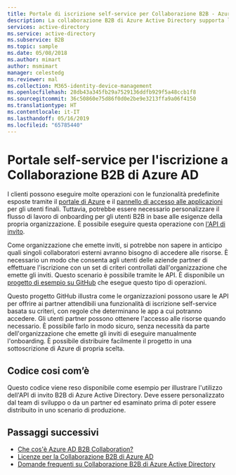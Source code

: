 ```yaml
---
title: Portale di iscrizione self-service per Collaborazione B2B - Azure Active Directory | Microsoft Docs
description: La collaborazione B2B di Azure Active Directory supporta le relazioni tra società abilitando i partner commerciali ad accedere in modo selettivo alle applicazioni aziendali
services: active-directory
ms.service: active-directory
ms.subservice: B2B
ms.topic: sample
ms.date: 05/08/2018
ms.author: mimart
author: msmimart
manager: celestedg
ms.reviewer: mal
ms.collection: M365-identity-device-management
ms.openlocfilehash: 28db43a345fb29a7529136ddfb929f5a48ccb1f8
ms.sourcegitcommit: 36c50860e75d86f0d0e2be9e3213ffa9a06f4150
ms.translationtype: HT
ms.contentlocale: it-IT
ms.lasthandoff: 05/16/2019
ms.locfileid: "65785440"
---
```

# <a name="self-service-portal-for-azure-ad-b2b-collaboration-sign-up"></a>Portale self-service per l'iscrizione a Collaborazione B2B di Azure AD

I clienti possono eseguire molte operazioni con le funzionalità predefinite esposte tramite il [portale di Azure](https://portal.azure.com) e il [pannello di accesso alle applicazioni](https://myapps.microsoft.com) per gli utenti finali. Tuttavia, potrebbe essere necessario personalizzare il flusso di lavoro di onboarding per gli utenti B2B in base alle esigenze della propria organizzazione. È possibile eseguire questa operazione con [l'API di invito](https://developer.microsoft.com/graph/docs/api-reference/v1.0/resources/invitation).

Come organizzazione che emette inviti, si potrebbe non sapere in anticipo quali singoli collaboratori esterni avranno bisogno di accedere alle risorse. È necessario un modo che consenta agli utenti delle aziende partner di effettuare l'iscrizione con un set di criteri controllati dall'organizzazione che emette gli inviti. Questo scenario è possibile tramite le API. È disponibile un [progetto di esempio su GitHub](https://github.com/Azure/active-directory-dotnet-graphapi-b2bportal-web) che esegue questo tipo di operazioni.

Questo progetto GitHub illustra come le organizzazioni possono usare le API per offrire ai partner attendibili una funzionalità di iscrizione self-service basata su criteri, con regole che determinano le app a cui potranno accedere. Gli utenti partner possono ottenere l'accesso alle risorse quando necessario. È possibile farlo in modo sicuro, senza necessità da parte dell'organizzazione che emette gli inviti di eseguire manualmente l'onboarding. È possibile distribuire facilmente il progetto in una sottoscrizione di Azure di propria scelta.

## <a name="as-is-code"></a>Codice cosi com’è

Questo codice viene reso disponibile come esempio per illustrare l'utilizzo dell'API di invito B2B di Azure Active Directory. Deve essere personalizzato dal team di sviluppo o da un partner ed esaminato prima di poter essere distribuito in uno scenario di produzione.

## <a name="next-steps"></a>Passaggi successivi

* [Che cos'è Azure AD B2B Collaboration?](what-is-b2b.md)
* [Licenze per la Collaborazione B2B di Azure AD](licensing-guidance.md)
* [Domande frequenti su Collaborazione B2B di Azure Active Directory](faq.md)
